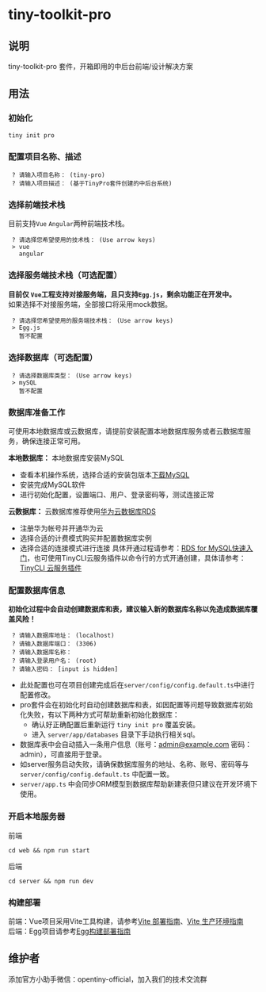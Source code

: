 # tiny-toolkit-pro

## 说明

tiny-toolkit-pro 套件，开箱即用的中后台前端/设计解决方案

## 用法

### 初始化

```
tiny init pro
```
### 配置项目名称、描述

```
 ? 请输入项目名称： (tiny-pro)
 ? 请输入项目描述： (基于TinyPro套件创建的中后台系统)
```
### 选择前端技术栈
目前支持`Vue` `Angular`两种前端技术栈。
```
 ? 请选择您希望使用的技术栈： (Use arrow keys)
 > vue
   angular
```
### 选择服务端技术栈（可选配置）
**目前仅 `Vue`工程支持对接服务端，且只支持`Egg.js`，剩余功能正在开发中。**  
如果选择不对接服务端，全部接口将采用mock数据。
```
 ? 请选择您希望使用的服务端技术栈： (Use arrow keys)
 > Egg.js
   暂不配置
```
### 选择数据库（可选配置）
```
 ? 请选择数据库类型： (Use arrow keys)
 > mySQL
   暂不配置
```
### 数据库准备工作
可使用本地数据库或云数据库，请提前安装配置本地数据库服务或者云数据库服务，确保连接正常可用。

**本地数据库：** 本地数据库安装MySQL
- 查看本机操作系统，选择合适的安装包版本[下载MySQL](https://dev.mysql.com/downloads/)
- 安装完成MySQL软件
- 进行初始化配置，设置端口、用户、登录密码等，测试连接正常

**云数据库：** 云数据库推荐使用[华为云数据库RDS](https://support.huaweicloud.com/productdesc-rds/zh-cn_topic_dashboard.html)
- 注册华为帐号并开通华为云
- 选择合适的计费模式购买并配置数据库实例
- 选择合适的连接模式进行连接
具体开通过程请参考：[RDS for MySQL快速入门](https://support.huaweicloud.com/qs-rds/rds_02_0008.html)，也可使用TinyCLI云服务插件以命令行的方式开通创建，具体请参考：[TinyCLI 云服务插件](https://opentiny.design/vue-pro/docs/advanced/plugin)



### 配置数据库信息  
 **初始化过程中会自动创建数据库和表，建议输入新的数据库名称以免造成数据库覆盖风险！**
```
 ? 请输入数据库地址： (localhost)
 ? 请输入数据库端口： (3306)
 ? 请输入数据库名称：
 ? 请输入登录用户名： (root)
 ? 请输入密码： [input is hidden]
```
- 此处配置也可在项目创建完成后在`server/config/config.default.ts`中进行配置修改。
- pro套件会在初始化时自动创建数据库和表，如因配置等问题导致数据库初始化失败，有以下两种方式可帮助重新初始化数据库：
    - 确认好正确配置后重新运行 `tiny init pro` 覆盖安装。
    - 进入 `server/app/databases` 目录下手动执行相关sql。
- 数据库表中会自动插入一条用户信息（账号：admin@example.com  密码：admin），可直接用于登录。
- 如server服务启动失败，请确保数据库服务的地址、名称、账号、密码等与`server/config/config.default.ts` 中配置一致。
- `server/app.ts` 中会同步ORM模型到数据库帮助新建表但只建议在开发环境下使用。

### 开启本地服务器

前端
```
cd web && npm run start
```
后端
```
cd server && npm run dev
```

### 构建部署
前端：Vue项目采用Vite工具构建，请参考[Vite 部署指南](https://cn.vitejs.dev/guide/static-deploy.html)、[Vite 生产环境指南](https://cn.vitejs.dev/guide/build.html)  
后端：Egg项目请参考[Egg构建部署指南](https://www.eggjs.org/zh-CN/core/deployment)

## 维护者

添加官方小助手微信：opentiny-official，加入我们的技术交流群
